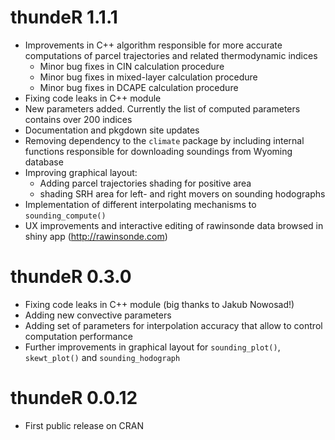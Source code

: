 # thundeR 1.1.1

* Improvements in C++ algorithm responsible for more accurate computations of parcel trajectories and related thermodynamic indices
  * Minor bug fixes in CIN calculation procedure
  * Minor bug fixes in mixed-layer calculation procedure
  * Minor bug fixes in DCAPE calculation procedure
* Fixing code leaks in C++ module
* New parameters added. Currently the list of computed parameters contains over 200 indices
* Documentation and pkgdown site updates
* Removing dependency to the `climate` package by including internal functions responsible for downloading soundings from Wyoming database
* Improving graphical layout:
  * Adding parcel trajectories shading for positive area
  * shading SRH area for left- and right movers on sounding hodographs
* Implementation of different interpolating mechanisms to `sounding_compute()`
* UX improvements and interactive editing of rawinsonde data browsed in shiny app (http://rawinsonde.com)

# thundeR 0.3.0

* Fixing code leaks in C++ module (big thanks to Jakub Nowosad!)
* Adding new convective parameters
* Adding set of parameters for interpolation accuracy that allow to control computation performance
* Further improvements in graphical layout for `sounding_plot()`, `skewt_plot()` and `sounding_hodograph`

# thundeR 0.0.12

* First public release on CRAN
